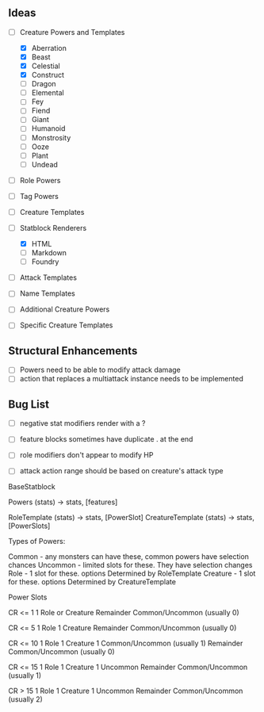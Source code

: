 
## Ideas

- [ ] Creature Powers and Templates
  - [x] Aberration
  - [x] Beast
  - [x] Celestial
  - [x] Construct
  - [ ] Dragon
  - [ ] Elemental
  - [ ] Fey
  - [ ] Fiend
  - [ ] Giant
  - [ ] Humanoid
  - [ ] Monstrosity
  - [ ] Ooze
  - [ ] Plant
  - [ ] Undead
- [ ] Role Powers
- [ ] Tag Powers
- [ ] Creature Templates
- [ ] Statblock Renderers
  - [x] HTML
  - [ ] Markdown
  - [ ] Foundry
- [ ] Attack Templates
- [ ] Name Templates
- [ ] Additional Creature Powers
- [ ] Specific Creature Templates


## Structural Enhancements

- [ ] Powers need to be able to modify attack damage
- [ ] action that replaces a multiattack instance needs to be implemented

## Bug List

- [ ] negative stat modifiers render with a ?
- [ ] feature blocks sometimes have duplicate . at the end
- [ ] role modifiers don't appear to modify HP
- [ ] attack action range should be based on creature's attack type



BaseStatblock

Powers (stats) -> stats, [features]

RoleTemplate (stats) -> stats, [PowerSlot]
CreatureTemplate (stats) -> stats, [PowerSlots]


Types of Powers:

Common - any monsters can have these, common powers have selection chances
Uncommon - limited slots for these. They have selection changes
Role - 1 slot for these. options Determined by RoleTemplate
Creature - 1 slot for these. options Determined by CreatureTemplate

Power Slots

CR <= 1
  1 Role or Creature
  Remainder Common/Uncommon (usually 0)

CR <= 5
  1 Role
  1 Creature
  Remainder Common/Uncommon (usually 0)

CR <= 10
  1 Role
  1 Creature
  1 Common/Uncommon (usually 1)
  Remainder Common/Uncommon (usually 0)

CR <= 15
  1 Role
  1 Creature
  1 Uncommon
  Remainder Common/Uncommon (usually 1)

CR > 15
  1 Role
  1 Creature
  1 Uncommon
  Remainder Common/Uncommon (usually 2)
